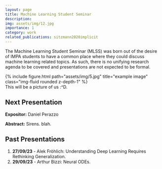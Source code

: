 ```yaml
---
layout: page
title: Machine Learning Student Seminar
description:
img: assets/img/12.jpg
importance: 1
category: work
related_publications: sitzmann2020implicit
---
```


The Machine Learning Student Seminar (MLSS) was born out of the desire of IMPA students to have a common place where they could discuss machine learning related topics. As such, there is no unifying research agenda to be covered and presentations are not expected to be formal.

<div class="row">
    <div class="col-sm mt-3 mt-md-0">
        {% include figure.html path="assets/img/5.jpg" title="example image" class="img-fluid rounded z-depth-1" %}
    </div>
</div>
<div class="caption">
    This will be a picture of us :^D.
</div>

## Next Presentation

**Expositor:** Daniel Perazzo

**Abstract:** Sirens. blah.

## Past Presentations

1. **27/09/23** - Alek Fröhlich: Understanding Deep Learning Requires Rethinking Generalization.
2. **29/09/23** - Arthur Bizzi: Neural ODEs.